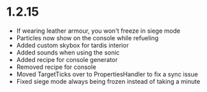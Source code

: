 # 1.2.15
- If wearing leather armour, you won't freeze in siege mode
- Particles now show on the console while refueling
- Added custom skybox for tardis interior
- Added sounds when using the sonic
- Added recipe for console generator
- Removed recipe for console
- Moved TargetTicks over to PropertiesHandler to fix a sync issue
- Fixed siege mode always being frozen instead of taking a minute